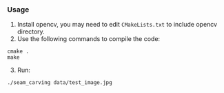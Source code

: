 ### Usage
1. Install opencv, you may need to edit `CMakeLists.txt` to include opencv directory.
2. Use the following commands to compile the code:
```
cmake .
make
```
3. Run:
```
./seam_carving data/test_image.jpg
```
